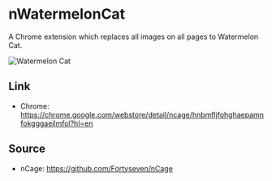# nWatermelonCat
A Chrome extension which replaces all images on all pages to Watermelon Cat.

![Watermelon Cat](https://aforistalirico.com/watermelon-cat.gif)

## Link
* Chrome: https://chrome.google.com/webstore/detail/ncage/hnbmfljfohghaepamnfokgggaejlmfol?hl=en

## Source
* nCage: https://github.com/Fortyseven/nCage
